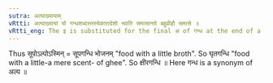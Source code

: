 ```yaml
---
sutra: अल्पाख्यायाम्
vRtti: अल्पाख्यायां यो गन्धशब्दस्तस्येकारादेशो भवति समासान्तो बहुव्रीहौ समासे ॥
vRtti_eng: The इ is substituted for the final अ of गन्ध at the end of a _Bahuvrihi_ compound, when गन्ध means \"a little\".
---
```

Thus सूपोऽल्पोऽस्मिन् = सूपगन्धि भोजनम् "food with a little broth". So घृतगन्धि "food with a little-a mere scent- of ghee". So क्षीरगन्धि ॥ Here गन्ध is a synonym of अल्प ॥
